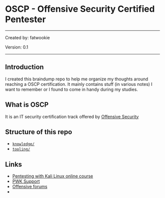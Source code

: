 # OSCP - Offensive Security Certified Pentester

---

Created by: fatwookie

Version: 0.1

---

## Introduction

I created this braindump repo to help me organize my thoughts around reaching a OSCP certification. It mainly contains stuff (in various notes) I want to remember or I found to come in handy during my studies.

## What is OSCP

It is an IT security certification track offered by [Offensive Security](https://www.offensive-security.com/information-security-certifications/oscp-offensive-security-certified-professional/)

## Structure of this repo

* [`knowledge/`](/knowledge/)
* [`tooling/`](/tooling/)

## Links

* [Pentesting with Kali Linux online course](https://www.offensive-security.com/information-security-training/penetration-testing-training-kali-linux/)
* [PWK Support](https://support.offensive-security.com/pwk-support/)
* [Offensive forums](https://forums.offensive-security.com/index.php)
* 